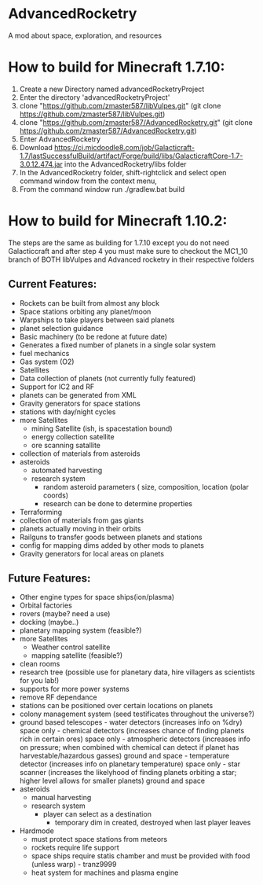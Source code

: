 # AdvancedRocketry
A mod about space, exploration, and resources

# How to build for Minecraft 1.7.10:

1. Create a new Directory named advancedRocketryProject
2. Enter the directory 'advancedRocketryProject'
3. clone "https://github.com/zmaster587/libVulpes.git" (git clone https://github.com/zmaster587/libVulpes.git)
4. clone "https://github.com/zmaster587/AdvancedRocketry.git" (git clone https://github.com/zmaster587/AdvancedRocketry.git)
5. Enter AdvancedRocketry
6. Download https://ci.micdoodle8.com/job/Galacticraft-1.7/lastSuccessfulBuild/artifact/Forge/build/libs/GalacticraftCore-1.7-3.0.12.474.jar into the AdvancedRocketry/libs folder
7. In the AdvancedRocketry folder, shift-rightclick and select open command window from the context menu, 
8. From the command window run ./gradlew.bat build


# How to build for Minecraft 1.10.2:
The steps are the same as building for 1.7.10 except you do not need Galacticcraft and after step 4 you must make sure to checkout the MC1_10 branch of BOTH libVulpes and Advanced rocketry in their respective folders


## Current Features:
- Rockets can be built from almost any block
- Space stations orbiting any planet/moon
- Warpships to take players between said planets
- planet selection guidance
- Basic machinery (to be redone at future date)
- Generates a fixed number of planets in a single solar system
- fuel mechanics
- Gas system (O2)
- Satellites
- Data collection of planets (not currently fully featured)
- Support for IC2 and RF
- planets can be generated from XML
- Gravity generators for space stations
- stations with day/night cycles
- more Satellites
    - mining Satellite (ish, is spacestation bound)
    - energy collection satellite
    - ore scanning satallite
- collection of materials from asteroids
- asteroids
    - automated harvesting
    - research system
        - random asteroid parameters ( size, composition, location (polar coords)
        - research can be done to determine properties
- Terraforming
- collection of materials from gas giants
- planets actually moving in their orbits
- Railguns to transfer goods between planets and stations
- config for mapping dims added by other mods to planets
- Gravity generators for local areas on planets

## Future Features:
- Other engine types for space ships(ion/plasma)
- Orbital factories
- rovers (maybe? need a use)
- docking (maybe..)
- planetary mapping system (feasible?)
- more Satellites
    - Weather control satellite
    - mapping satellite (feasible?)
- clean rooms
- research tree (possible use for planetary data, hire villagers as scientists for you lab!)
- supports for more power systems
- remove RF dependance
- stations can be positioned over certain locations on planets
- colony management system (seed testificates throughout the universe?)
- ground based telescopes
        - water detectors (increases info on %dry) space only
        - chemical detectors (increases chance of finding planets rich in certain ores) space only
        - atmospheric detectors (increases info on pressure; when combined with chemical can detect if planet has harvestable/hazardous gasses) ground and space
        - temperature detector (increases info on planetary temperature) space only
        - star scanner (increases the likelyhood of finding planets orbiting a star; higher level allows for smaller planets) ground and space
- asteroids
    - manual harvesting
    - research system
        - player can select as a destination
            - temporary dim in created, destroyed when last player leaves
- Hardmode
    - must protect space stations from meteors
    - rockets require life support
    - space ships require statis chamber and must be provided with food (unless warp) - tranz9999
    - heat system for machines and plasma engine
